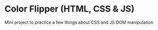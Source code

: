 # Color Flipper (HTML, CSS & JS)

Mini project to practice a few things about CSS and JS DOM manipulation
